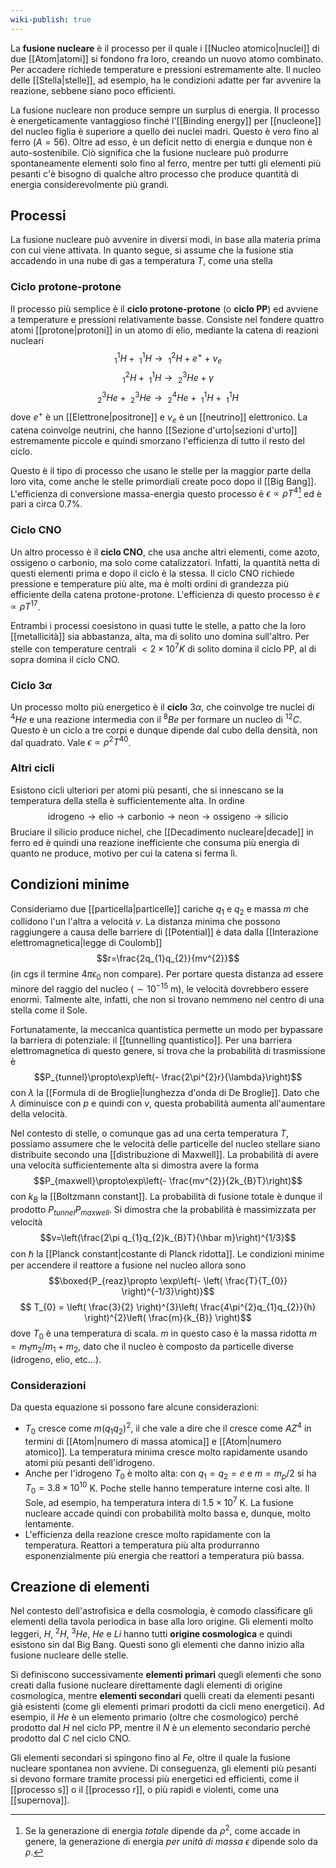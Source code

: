 ```yaml
---
wiki-publish: true
---
```

La **fusione nucleare** è il processo per il quale i [[Nucleo atomico|nuclei]] di due [[Atom|atomi]] si fondono fra loro, creando un nuovo atomo combinato. Per accadere richiede temperature e pressioni estremamente alte. Il nucleo delle [[Stella|stelle]], ad esempio, ha le condizioni adatte per far avvenire la reazione, sebbene siano poco efficienti.

La fusione nucleare non produce sempre un surplus di energia. Il processo è energeticamente vantaggioso finché l'[[Binding energy]] per [[nucleone]] del nucleo figlia è superiore a quello dei nuclei madri. Questo è vero fino al ferro ($A=56$). Oltre ad esso, è un deficit netto di energia e dunque non è auto-sostenibile. Ciò significa che la fusione nucleare può produrre spontaneamente elementi solo fino al ferro, mentre per tutti gli elementi più pesanti c'è bisogno di qualche altro processo che produce quantità di energia considerevolmente più grandi.
## Processi
La fusione nucleare può avvenire in diversi modi, in base alla materia prima con cui viene attivata. In quanto segue, si assume che la fusione stia accadendo in una nube di gas a temperatura $T$, come una stella
### Ciclo protone-protone
Il processo più semplice è il **ciclo protone-protone** (o **ciclo PP**) ed avviene a temperature e pressioni relativamente basse. Consiste nel fondere quattro atomi [[protone|protoni]] in un atomo di elio, mediante la catena di reazioni nucleari
$$_{1}^{1}H+\ _{1}^{1}H \rightarrow\ ^{2}_{1}H + e^{+}+\nu_{e}$$
$$_{1}^{2}H+\ _{1}^{1}H \rightarrow\ ^{3}_{2}He+\gamma$$
$$^{3}_{2}He+\ _{2}^{3}He \rightarrow\ ^{4}_{2}He + \ _{1}^{1}H +\ _{1}^{1}H$$
dove $e^{+}$ è un [[Elettrone|positrone]] e $\nu_{e}$ è un [[neutrino]] elettronico. La catena coinvolge neutrini, che hanno [[Sezione d'urto|sezioni d'urto]] estremamente piccole e quindi smorzano l'efficienza di tutto il resto del ciclo.

Questo è il tipo di processo che usano le stelle per la maggior parte della loro vita, come anche le stelle primordiali create poco dopo il [[Big Bang]]. L'efficienza di conversione massa-energia questo processo è $\epsilon\propto \rho T^{4}$[^1] ed è pari a circa 0.7%.
### Ciclo CNO
Un altro processo è il **ciclo CNO**, che usa anche altri elementi, come azoto, ossigeno o carbonio, ma solo come catalizzatori. Infatti, la quantità netta di questi elementi prima e dopo il ciclo è la stessa. Il ciclo CNO richiede pressione e temperature più alte, ma è molti ordini di grandezza più efficiente della catena protone-protone. L'efficienza di questo processo è $\epsilon\propto \rho T^{17}$.

Entrambi i processi coesistono in quasi tutte le stelle, a patto che la loro [[metallicità]] sia abbastanza, alta, ma di solito uno domina sull'altro. Per stelle con temperature centrali $<2\times10^{7}K$ di solito domina il ciclo PP, al di sopra domina il ciclo CNO.
### Ciclo $3\alpha$
Un processo molto più energetico è il **ciclo** $3\alpha$, che coinvolge tre nuclei di $^{4}He$ e una reazione intermedia con il $^{8}Be$ per formare un nucleo di $^{12}C$. Questo è un ciclo a tre corpi e dunque dipende dal cubo della densità, non dal quadrato. Vale $\epsilon\propto \rho^{2}T^{40}$.
### Altri cicli
Esistono cicli ulteriori per atomi più pesanti, che si innescano se la temperatura della stella è sufficientemente alta. In ordine
$$\text{idrogeno} \rightarrow \text{elio} \rightarrow \text{carbonio} \rightarrow \text{neon} \rightarrow \text{ossigeno} \rightarrow \text{silicio}$$
Bruciare il silicio produce nichel, che [[Decadimento nucleare|decade]] in ferro ed è quindi una reazione inefficiente che consuma più energia di quanto ne produce, motivo per cui la catena si ferma lì.
## Condizioni minime
Consideriamo due [[particella|particelle]] cariche $q_{1}$ e $q_{2}$ e massa $m$ che collidono l'un l'altra a velocità $v$. La distanza minima che possono raggiungere a causa delle barriere di [[Potential]] è data dalla [[Interazione elettromagnetica|legge di Coulomb]]
$$r=\frac{2q_{1}q_{2}}{mv^{2}}$$
(in cgs il termine $4\pi\epsilon_{0}$ non compare). Per portare questa distanza ad essere minore del raggio del nucleo ($\sim10^{-15}$ m), le velocità dovrebbero essere enormi. Talmente alte, infatti, che non si trovano nemmeno nel centro di una stella come il Sole.

Fortunatamente, la meccanica quantistica permette un modo per bypassare la barriera di potenziale: il [[tunnelling quantistico]]. Per una barriera elettromagnetica di questo genere, si trova che la probabilità di trasmissione è
$$P_{tunnel}\propto\exp\left(- \frac{2\pi^{2}r}{\lambda}\right)$$
con $\lambda$ la [[Formula di de Broglie|lunghezza d'onda di De Broglie]]. Dato che $\lambda$ diminuisce con $p$ e quindi con $v$, questa probabilità aumenta all'aumentare della velocità.

Nel contesto di stelle, o comunque gas ad una certa temperatura $T$, possiamo assumere che le velocità delle particelle del nucleo stellare siano distribuite secondo una [[distribuzione di Maxwell]]. La probabilità di avere una velocità sufficientemente alta si dimostra avere la forma
$$P_{maxwell}\propto\exp\left(- \frac{mv^{2}}{2k_{B}T}\right)$$
con $k_{B}$ la [[Boltzmann constant]]. La probabilità di fusione totale è dunque il prodotto $P_{tunnel}P_{maxwell}$. Si dimostra che la probabilità è massimizzata per velocità
$$v=\left(\frac{2\pi q_{1}q_{2}k_{B}T}{\hbar m}\right)^{1/3}$$
con $\hbar$ la [[Planck constant|costante di Planck ridotta]]. Le condizioni minime per accendere il reattore a fusione nel nucleo allora sono
$$\boxed{P_{reaz}\propto \exp\left(- \left( \frac{T}{T_{0}} \right)^{-1/3}\right)}$$
$$ T_{0} = \left( \frac{3}{2} \right)^{3}\left( \frac{4\pi^{2}q_{1}q_{2}}{h} \right)^{2}\left( \frac{m}{k_{B}} \right)$$
dove $T_{0}$ è una temperatura di scala. $m$ in questo caso è la massa ridotta $m=m_{1}m_{2}/m_{1}+m_{2}$, dato che il nucleo è composto da particelle diverse (idrogeno, elio, etc...).
### Considerazioni
Da questa equazione si possono fare alcune considerazioni:
- $T_{0}$ cresce come $m(q_{1}q_{2})^{2}$, il che vale a dire che il cresce come $AZ^{4}$ in termini di [[Atom|numero di massa atomica]] e [[Atom|numero atomico]]. La temperatura minima cresce molto rapidamente usando atomi più pesanti dell'idrogeno.
- Anche per l'idrogeno $T_{0}$ è molto alta: con $q_{1}=q_{2}=e$ e $m=m_{p}/2$ si ha $T_{0}=3.8\times10^{10}$ K. Poche stelle hanno temperature interne così alte. Il Sole, ad esempio, ha temperatura intera di $1.5\times10^{7}$ K. La fusione nucleare accade quindi con probabilità molto bassa e, dunque, molto lentamente.
- L'efficienza della reazione cresce molto rapidamente con la temperatura. Reattori a temperatura più alta produrranno esponenzialmente più energia che reattori a temperatura più bassa.
## Creazione di elementi
Nel contesto dell'astrofisica e della cosmologia, è comodo classificare gli elementi della tavola periodica in base alla loro origine. Gli elementi molto leggeri, $H$, $^{2}H$, $^{3}He$, $He$ e $Li$ hanno tutti **origine cosmologica** e quindi esistono sin dal Big Bang. Questi sono gli elementi che danno inizio alla fusione nucleare delle stelle.

Si definiscono successivamente **elementi primari** quegli elementi che sono creati dalla fusione nucleare direttamente dagli elementi di origine cosmologica, mentre **elementi secondari** quelli creati da elementi pesanti già esistenti (come gli elementi primari prodotti da cicli meno energetici). Ad esempio, il $He$ è un elemento primario (oltre che cosmologico) perché prodotto dal $H$ nel ciclo PP, mentre il $N$ è un elemento secondario perché prodotto dal $C$ nel ciclo CNO.

Gli elementi secondari si spingono fino al $Fe$, oltre il quale la fusione nucleare spontanea non avviene. Di conseguenza, gli elementi più pesanti si devono formare tramite processi più energetici ed efficienti, come il [[processo s]] o il [[processo r]], o più rapidi e violenti, come una [[supernova]].

[^1]: Se la generazione di energia *totale* dipende da $\rho^{2}$, come accade in genere, la generazione di energia *per unità di massa* $\epsilon$ dipende solo da $\rho$.
